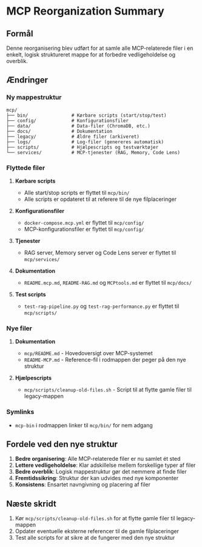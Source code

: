 # MCP Reorganization Summary

## Formål
Denne reorganisering blev udført for at samle alle MCP-relaterede filer i en enkelt, logisk struktureret mappe for at forbedre vedligeholdelse og overblik.

## Ændringer

### Ny mappestruktur
```
mcp/
├── bin/                # Kørbare scripts (start/stop/test)
├── config/             # Konfigurationsfiler
├── data/               # Data-filer (ChromaDB, etc.)
├── docs/               # Dokumentation
├── legacy/             # Ældre filer (arkiveret)
├── logs/               # Log-filer (genereres automatisk)
├── scripts/            # Hjælpescripts og testværktøjer
└── services/           # MCP-tjenester (RAG, Memory, Code Lens)
```

### Flyttede filer
1. **Kørbare scripts**
   - Alle start/stop scripts er flyttet til `mcp/bin/`
   - Alle scripts er opdateret til at referere til de nye filplaceringer

2. **Konfigurationsfiler**
   - `docker-compose.mcp.yml` er flyttet til `mcp/config/`
   - MCP-konfigurationsfiler er flyttet til `mcp/config/`

3. **Tjenester**
   - RAG server, Memory server og Code Lens server er flyttet til `mcp/services/`

4. **Dokumentation**
   - `README.mcp.md`, `README-RAG.md` og `MCPtools.md` er flyttet til `mcp/docs/`

5. **Test scripts**
   - `test-rag-pipeline.py` og `test-rag-performance.py` er flyttet til `mcp/scripts/`

### Nye filer
1. **Dokumentation**
   - `mcp/README.md` - Hovedoversigt over MCP-systemet
   - `README-MCP.md` - Reference-fil i rodmappen der peger på den nye struktur

2. **Hjælpescripts**
   - `mcp/scripts/cleanup-old-files.sh` - Script til at flytte gamle filer til legacy-mappen

### Symlinks
- `mcp-bin` i rodmappen linker til `mcp/bin/` for nem adgang

## Fordele ved den nye struktur
1. **Bedre organisering**: Alle MCP-relaterede filer er nu samlet ét sted
2. **Lettere vedligeholdelse**: Klar adskillelse mellem forskellige typer af filer
3. **Bedre overblik**: Logisk mappestruktur gør det nemmere at finde filer
4. **Fremtidssikring**: Struktur der kan udvides med nye komponenter
5. **Konsistens**: Ensartet navngivning og placering af filer

## Næste skridt
1. Kør `mcp/scripts/cleanup-old-files.sh` for at flytte gamle filer til legacy-mappen
2. Opdater eventuelle eksterne referencer til de gamle filplaceringer
3. Test alle scripts for at sikre at de fungerer med den nye struktur